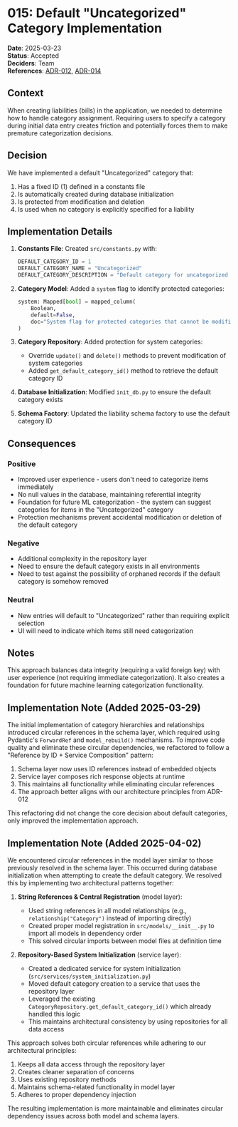 # 015: Default "Uncategorized" Category Implementation

**Date**: 2025-03-23  
**Status**: Accepted  
**Deciders**: Team  
**References**: [ADR-012](./012-validation-layer-standardization.md), [ADR-014](./014-repository-layer-for-crud-operations.md)

## Context

When creating liabilities (bills) in the application, we needed to determine how to handle category assignment. Requiring users to specify a category during initial data entry creates friction and potentially forces them to make premature categorization decisions.

## Decision

We have implemented a default "Uncategorized" category that:

1. Has a fixed ID (1) defined in a constants file
2. Is automatically created during database initialization
3. Is protected from modification and deletion
4. Is used when no category is explicitly specified for a liability

## Implementation Details

1. **Constants File**: Created `src/constants.py` with:
   ```python
   DEFAULT_CATEGORY_ID = 1
   DEFAULT_CATEGORY_NAME = "Uncategorized"
   DEFAULT_CATEGORY_DESCRIPTION = "Default category for uncategorized items"
   ```

2. **Category Model**: Added a `system` flag to identify protected categories:
   ```python
   system: Mapped[bool] = mapped_column(
       Boolean, 
       default=False, 
       doc="System flag for protected categories that cannot be modified or deleted"
   )
   ```

3. **Category Repository**: Added protection for system categories:
   - Override `update()` and `delete()` methods to prevent modification of system categories
   - Added `get_default_category_id()` method to retrieve the default category ID

4. **Database Initialization**: Modified `init_db.py` to ensure the default category exists

5. **Schema Factory**: Updated the liability schema factory to use the default category ID

## Consequences

### Positive

- Improved user experience - users don't need to categorize items immediately
- No null values in the database, maintaining referential integrity
- Foundation for future ML categorization - the system can suggest categories for items in the "Uncategorized" category
- Protection mechanisms prevent accidental modification or deletion of the default category

### Negative

- Additional complexity in the repository layer
- Need to ensure the default category exists in all environments
- Need to test against the possibility of orphaned records if the default category is somehow removed

### Neutral

- New entries will default to "Uncategorized" rather than requiring explicit selection
- UI will need to indicate which items still need categorization

## Notes

This approach balances data integrity (requiring a valid foreign key) with user experience (not requiring immediate categorization). It also creates a foundation for future machine learning categorization functionality.

## Implementation Note (Added 2025-03-29)

The initial implementation of category hierarchies and relationships introduced circular references in the schema layer, which required using Pydantic's `ForwardRef` and `model_rebuild()` mechanisms. To improve code quality and eliminate these circular dependencies, we refactored to follow a "Reference by ID + Service Composition" pattern:

1. Schema layer now uses ID references instead of embedded objects
2. Service layer composes rich response objects at runtime
3. This maintains all functionality while eliminating circular references
4. The approach better aligns with our architecture principles from ADR-012

This refactoring did not change the core decision about default categories, only improved the implementation approach.

## Implementation Note (Added 2025-04-02)

We encountered circular references in the model layer similar to those previously resolved in the schema layer. This occurred during database initialization when attempting to create the default category. We resolved this by implementing two architectural patterns together:

1. **String References & Central Registration** (model layer):
   - Used string references in all model relationships (e.g., `relationship("Category")` instead of importing directly)
   - Created proper model registration in `src/models/__init__.py` to import all models in dependency order
   - This solved circular imports between model files at definition time

2. **Repository-Based System Initialization** (service layer):
   - Created a dedicated service for system initialization (`src/services/system_initialization.py`)
   - Moved default category creation to a service that uses the repository layer
   - Leveraged the existing `CategoryRepository.get_default_category_id()` which already handled this logic
   - This maintains architectural consistency by using repositories for all data access

This approach solves both circular references while adhering to our architectural principles:
1. Keeps all data access through the repository layer
2. Creates cleaner separation of concerns
3. Uses existing repository methods
4. Maintains schema-related functionality in model layer
5. Adheres to proper dependency injection

The resulting implementation is more maintainable and eliminates circular dependency issues across both model and schema layers.
